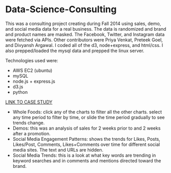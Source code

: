 # Data-Science-Consulting

This was a consulting project creating during Fall 2014 using sales, demo, and social media data for a real business. The data is randomized and brand and product names are masked. The Facebook, Twitter, and Instagram data were fetched via APIs. Other contributors were Priya Venkat, Preteek Goel, and Divyansh Argawal. I coded all of the d3, node+express, and html/css. I also prepped/loaded the mysql data and prepped the linux server.

Technologies used were:
* AWS EC2 (ubuntu)
* mySQL
* node.js + express.js
* d3.js
* python

[LINK TO CASE STUDY](http://54.173.153.248:8888/casestudy/social.html)
 * Whole Foods: click any of the charts to filter all the other charts. select any time period to filter by time, or slide the time period gradually to see trends change. 
 * Demos: this was an analysis of sales for 2 weeks prior to and 2 weeks after a promotion.
 * Social Media Engagement Patterns: shows the trends for Likes, Posts, Likes/Post, Comments, Likes+Comments over time for different social media sites. The text and URLs are hidden.
 * Social Media Trends: this is a look at what key words are trending in keyword searches and in comments and mentions directed toward the brand.
